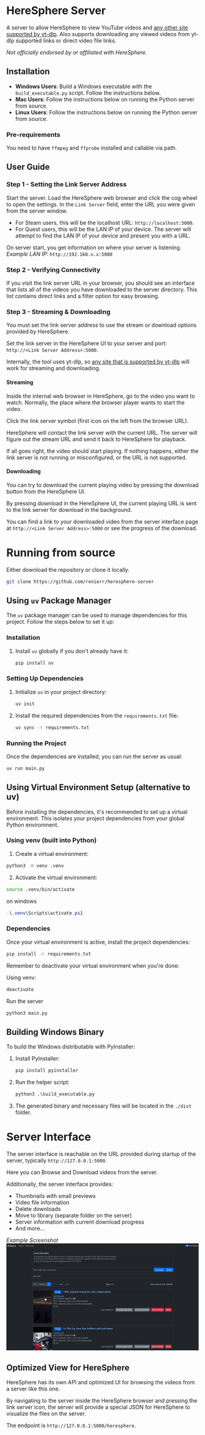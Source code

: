 # HereSphere Server

A server to allow HereSphere to view YouTube videos and [any other site supported by yt-dlp](https://github.com/yt-dlp/yt-dlp/blob/master/supportedsites.md). Also supports downloading any viewed videos from yt-dlp supported links or direct video file links.

_Not officially endorsed by or affiliated with HereSphere._

## Installation

- **Windows Users**: Build a Windows executable with the `build_executable.py` script. Follow the instructions below.
- **Mac Users**: Follow the instructions below on running the Python server from source.
- **Linux Users**: Follow the instructions below on running the Python server from source.

### Pre-requirements

You need to have `ffmpeg` and `ffprobe` installed and callable via path.

## User Guide

### Step 1 - Setting the Link Server Address

Start the server. Load the HereSphere web browser and click the cog wheel to open the settings. In the `Link Server` field, enter the URL you were given from the server window.

- For Steam users, this will be the localhost URL: `http://localhost:5000`.
- For Quest users, this will be the LAN IP of your device. The server will attempt to find the LAN IP of your device and present you with a URL.

On server start, you get information on where your server is listening.
_Example LAN IP:_ `http://192.168.x.x:5000`

### Step 2 - Verifying Connectivity

If you visit the link server URL in your browser, you should see an interface that lists all of the videos you have downloaded to the server directory. This list contains direct links and a filter option for easy browsing.

### Step 3 - Streaming & Downloading

You must set the link server address to use the stream or download options provided by HereSphere.

Set the link server in the HereSphere UI to your server and port: `http://<Link Server Address>:5000`.

Internally, the tool uses yt-dlp, so [any site that is supported by yt-dlp](https://github.com/yt-dlp/yt-dlp/blob/master/supportedsites.md) will work for streaming and downloading.

#### Streaming

Inside the internal web browser in HereSphere, go to the video you want to watch. Normally, the place where the browser player wants to start the video.

Click the link server symbol (first icon on the left from the browser URL).

HereSphere will contact the link server with the current URL. The server will figure out the stream URL and send it back to HereSphere for playback.

If all goes right, the video should start playing. If nothing happens, either the link server is not running or misconfigured, or the URL is not supported.

#### Downloading

You can try to download the current playing video by pressing the download button from the HereSphere UI.

By pressing download in the HereSphere UI, the current playing URL is sent to the link server for download in the background.

You can find a link to your downloaded video from the server interface page at `http://<Link Server Address>:5000` or see the progress of the download.

# Running from source

Either download the repository or clone it locally.


```bash
git clone https://github.com/renierr/heresphere-server
```

## Using `uv` Package Manager

The `uv` package manager can be used to manage dependencies for this project. Follow the steps below to set it up:

### Installation

1. Install `uv` globally if you don't already have it:

    ```bash
    pip install uv
    ```

### Setting Up Dependencies

1. Initialize `uv` in your project directory:

    ```bash
    uv init
    ```

2. Install the required dependencies from the `requirements.txt` file:

    ```bash
    uv sync -r requirements.txt
    ```

### Running the Project

Once the dependencies are installed, you can run the server as usual:

```bash
uv run main.py
```

## Using Virtual Environment Setup (alternative to uv)

Before installing the dependencies, it's recommended to set up a virtual environment. This isolates your project dependencies from your global Python environment.

### Using venv (built into Python)

1. Create a virtual environment:

```bash
python3 -m venv .venv
```

2. Activate the virtual environment:

```bash
source .venv/bin/activate
```
on windows
```powershell
.\.venv\Scripts\activate.ps1
```

### Dependencies

Once your virtual environment is active, install the project dependencies:
```bash
pip install -r requirements.txt
```

Remember to deactivate your virtual environment when you're done:

Using venv:
```bash
deactivate
```

Run the server
```bash
python3 main.py
```


## Building Windows Binary

To build the Windows distributable with PyInstaller:

1. Install PyInstaller:

    ```bash
    pip install pyinstaller
    ```

2. Run the helper script:

    ```bash
    python3 .\build_executable.py
    ```

3. The generated binary and necessary files will be located in the `./dist` folder.


# Server Interface

The server interface is reachable on the URL provided during startup of the server, typically `http://127.0.0.1:5000`.

Here you can Browse and Download videos from the server.

Additionally, the server interface provides:
* Thumbnails with small previews
* Video file information
* Delete downloads
* Move to library (separate folder on the server)
* Server information with current download progress
* And more...

_Example Screenshot_
![img_1.png](img_1.png)

## Optimized View for HereSphere

HereSphere has its own API and optimized UI for browsing the videos from a server like this one.

By navigating to the server inside the HereSphere browser and pressing the link server icon, the server will provide a special JSON for HereSphere to visualize the files on the server.

The endpoint is `http://127.0.0.1:5000/heresphere`.
